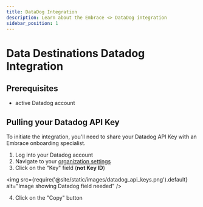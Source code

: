 ```yaml
---
title: DataDog Integration
description: Learn about the Embrace <> DataDog integration
sidebar_position: 1
---
```


# Data Destinations Datadog Integration

## Prerequisites

- active Datadog account

## Pulling your Datadog API Key

To initiate the integration, you'll need to share your Datadog API Key with an Embrace onboarding specialist.

1. Log into your Datadog account
2. Navigate to your [organization settings](https://app.datadoghq.com/organization-settings/api-keys)
3. Click on the "Key" field (**not Key ID**)

<img src={require('@site/static/images/datadog_api_keys.png').default} alt="Image showing Datadog field needed" />

4. Click on the "Copy" button
